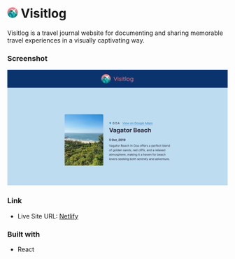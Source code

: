 # <img src="public/favicon/android-chrome-512x512.png" width="24"> Visitlog

Visitlog is a travel journal website for documenting and sharing memorable travel experiences in a visually captivating way.

### Screenshot

<img src="public/preview.png" width="600">

### Link

- Live Site URL: [Netlify](https://visitlog.netlify.app)

### Built with

- React
